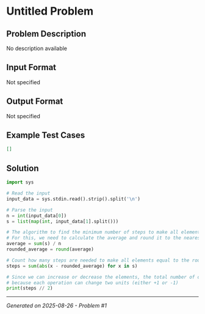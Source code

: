 # Untitled Problem

## Problem Description
No description available

## Input Format
Not specified

## Output Format
Not specified

## Example Test Cases
```json
[]
```

## Solution
```python
import sys

# Read the input
input_data = sys.stdin.read().strip().split('\n')

# Parse the input
n = int(input_data[0])
s = list(map(int, input_data[1].split()))

# The algorithm to find the minimum number of steps to make all elements equal to their average
# For this, we need to calculate the average and round it to the nearest integer
average = sum(s) / n
rounded_average = round(average)

# Count how many steps are needed to make all elements equal to the rounded average
steps = sum(abs(x - rounded_average) for x in s)

# Since we can increase or decrease the elements, the total number of operations is steps / 2
# because each operation can change two units (either +1 or -1)
print(steps // 2)
```

---
*Generated on 2025-08-26 - Problem #1*